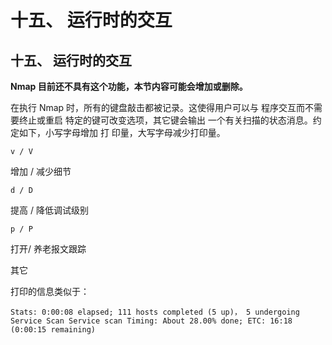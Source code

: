 # 十五、 运行时的交互

## 十五、 运行时的交互

**Nmap 目前还不具有这个功能，本节内容可能会增加或删除。**

在执行 Nmap 时，所有的键盘敲击都被记录。这使得用户可以与 程序交互而不需要终止或重启 特定的键可改变选项，其它键会输出 一个有关扫描的状态消息。约定如下，小写字母增加 打 印量，大写字母减少打印量。

`v / V`

增加 / 减少细节

`d / D`

提高 / 降低调试级别

`p / P`

打开/ 养老报文跟踪

其它

打印的信息类似于：

```
Stats: 0:00:08 elapsed; 111 hosts completed (5 up)， 5 undergoing Service Scan Service scan Timing: About 28.00% done; ETC: 16:18 (0:00:15 remaining) 
```